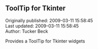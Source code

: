 ## ToolTip for Tkinter  
Originally published: 2009-03-11 15:58:45  
Last updated: 2009-03-11 15:58:45  
Author: Tucker Beck  
  
Provides a ToolTip for Tkinter widgets